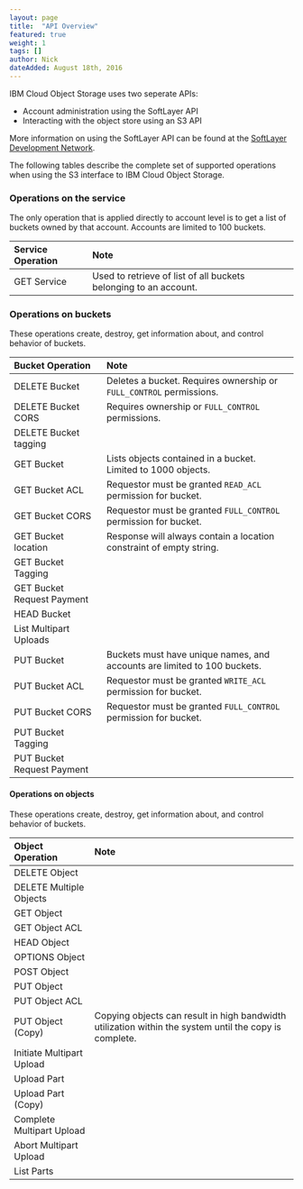 ```yaml
---
layout: page
title:  "API Overview"
featured: true
weight: 1
tags: []
author: Nick
dateAdded: August 18th, 2016
---
```


IBM Cloud Object Storage uses two seperate APIs:

* Account administration using the SoftLayer API
* Interacting with the object store using an S3 API

More information on using the SoftLayer API can be found at the [SoftLayer Development Network](http://sldn.softlayer.com/reference/services/SoftLayer_Network_Storage_Hub_Cleversafe_Account).

The following tables describe the complete set of supported operations when using the S3 interface to IBM Cloud Object Storage. 

### Operations on the service

The only operation that is applied directly to account level is to get a list of buckets owned by that account. Accounts are limited to 100 buckets.

| Service Operation | Note |
|:----|:---|
| GET Service | Used to retrieve of list of all buckets belonging to an account. | 

### Operations on buckets

These operations create, destroy, get information about, and control behavior of buckets.

| Bucket Operation | Note |
|:----|:---|
| DELETE Bucket | Deletes a bucket.  Requires ownership or ``FULL_CONTROL`` permissions. |
| DELETE Bucket CORS | Requires ownership or ``FULL_CONTROL`` permissions. |
| DELETE Bucket tagging | |
| GET Bucket | Lists objects contained in a bucket.  Limited to 1000 objects. |
| GET Bucket ACL |Requestor must be granted ``READ_ACL`` permission for bucket. |
| GET Bucket CORS |Requestor must be granted ``FULL_CONTROL`` permission for bucket. |
| GET Bucket location | Response will always contain a location constraint of empty string. |
| GET Bucket Tagging | |
| GET Bucket Request Payment |  |
| HEAD Bucket |  |
| List Multipart Uploads |  |
| PUT Bucket | Buckets must have unique names, and accounts are limited to 100 buckets. |
| PUT Bucket ACL | Requestor must be granted ``WRITE_ACL`` permission for bucket. |
| PUT Bucket CORS | Requestor must be granted ``FULL_CONTROL`` permission for bucket. |
| PUT Bucket Tagging | |
| PUT Bucket Request Payment | |

#### Operations on objects

These operations create, destroy, get information about, and control behavior of buckets.

| Object Operation | Note |
| :---------------| :------|
| DELETE Object |
| DELETE Multiple Objects  |
| GET Object |
| GET Object ACL |
| HEAD Object |
| OPTIONS Object |
| POST Object |
| PUT Object |
| PUT Object ACL |
| PUT Object (Copy) | Copying objects can result in high bandwidth utilization within the system until the copy is complete. |
| Initiate Multipart Upload |
| Upload Part |
| Upload Part (Copy) |
| Complete Multipart Upload |
| Abort Multipart Upload |
| List Parts |